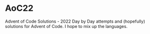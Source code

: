 # AoC22
Advent of Code Solutions - 2022
Day by Day attempts and (hopefully) solutions for Advent of Code.
I hope to mix up the languages.
